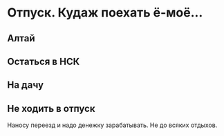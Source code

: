 # Отпуск. Кудаж поехать ё-моё...

## Алтай

## Остаться в НСК

## На дачу

## Не ходить в отпуск
Наносу переезд и надо денежку зарабатывать. Не до всяких отдыхов.